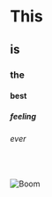 # This
## is
### the
#### best
##### feeling
###### ever
</br>

![Boom](https://images.unsplash.com/photo-1443428018053-13da55589fed?q=80&w=3000&auto=format&fit=crop&ixlib=rb-4.0.3&ixid=M3wxMjA3fDB8MHxwaG90by1wYWdlfHx8fGVufDB8fHx8fA%3D%3D)
